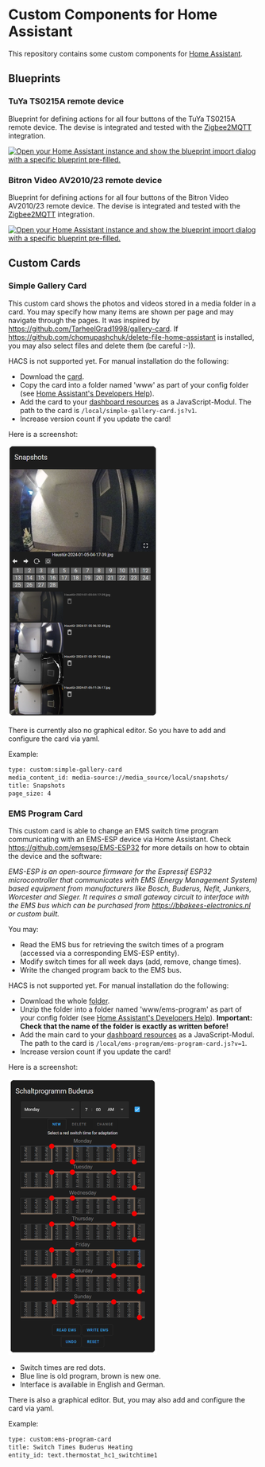 # Custom Components for Home Assistant

This repository contains some custom components for [Home Assistant](https://www.home-assistant.io/).

## Blueprints

### TuYa TS0215A remote device

Blueprint for defining actions for all four buttons of the TuYa TS0215A remote device.
The devise is integrated and tested with the [Zigbee2MQTT](https://www.zigbee2mqtt.io/) integration.

[![Open your Home Assistant instance and show the blueprint import dialog with a specific blueprint pre-filled.](https://my.home-assistant.io/badges/blueprint_import.svg)](https://my.home-assistant.io/redirect/blueprint_import/?blueprint_url=https%3A%2F%2Fraw.githubusercontent.com%2Fheidrich76%2Fhome_assistant_custom%2Fmain%2Fblueprints%2Fautomation%2Ftuya_ts0215a_remote.yaml)

### Bitron Video AV2010/23 remote device

Blueprint for defining actions for all four buttons of the Bitron Video AV2010/23 remote device.
The devise is integrated and tested with the [Zigbee2MQTT](https://www.zigbee2mqtt.io/) integration.

[![Open your Home Assistant instance and show the blueprint import dialog with a specific blueprint pre-filled.](https://my.home-assistant.io/badges/blueprint_import.svg)](https://my.home-assistant.io/redirect/blueprint_import/?blueprint_url=https%3A%2F%2Fraw.githubusercontent.com%2Fheidrich76%2Fhome_assistant_custom%2Fmain%2Fblueprints%2Fautomation%2Fbitron_av201023_remote.yaml)

## Custom Cards

### Simple Gallery Card

This custom card shows the photos and videos stored in a media folder in a card. You may specify how many items are shown per page and may navigate through the pages. It was inspired by https://github.com/TarheelGrad1998/gallery-card. If https://github.com/chomupashchuk/delete-file-home-assistant is installed, you may also select files and delete them (be careful :-)).

HACS is not supported yet. For manual installation do the following: 
- Download the [card](https://raw.githubusercontent.com/heidrich76/home_assistant_custom/main/www/simple-gallery-card.js).
- Copy the card into a folder named 'www' as part of your config folder (see [Home Assistant's Developers Help](https://developers.home-assistant.io/docs/frontend/custom-ui/custom-card/)).
- Add the card to your [dashboard resources](http://homeassistant.local:8123/config/lovelace/resources) as a JavaScript-Modul. The path to the card is `/local/simple-gallery-card.js?v1`.
- Increase version count if you update the card!

Here is a screenshot:

<img src="docs/Example-Gallery.png" width="300px"/>

There is currently also no graphical editor. So you have to add and configure the card via yaml.

Example:

```
type: custom:simple-gallery-card
media_content_id: media-source://media_source/local/snapshots/
title: Snapshots
page_size: 4
```

### EMS Program Card

This custom card is able to change an EMS switch time program communicating with an EMS-ESP device via Home Assistant. Check https://github.com/emsesp/EMS-ESP32 for more details on how to obtain the device and the software:

<cite>EMS-ESP is an open-source firmware for the Espressif ESP32 microcontroller that communicates with EMS (Energy Management System) based equipment from manufacturers like Bosch, Buderus, Nefit, Junkers, Worcester and Sieger. It requires a small gateway circuit to interface with the EMS bus which can be purchased from https://bbqkees-electronics.nl or custom built.</cite>

You may:
- Read the EMS bus for retrieving the switch times of a program (accessed via a corresponding EMS-ESP entity).
- Modify switch times for all week days (add, remove, change times).
- Write the changed program back to the EMS bus.

HACS is not supported yet. For manual installation do the following: 
- Download the whole [folder](https://download-directory.github.io/?url=https%3A%2F%2Fgithub.com%2Fheidrich76%2Fhome_assistant_custom%2Ftree%2Fmain%2Fwww%2Fems-program).
- Unzip the folder into a folder named 'www/ems-program' as part of your config folder (see [Home Assistant's Developers Help](https://developers.home-assistant.io/docs/frontend/custom-ui/custom-card/)). **Important: Check that the name of the folder is exactly as written before!** 
- Add the main card to your [dashboard resources](http://homeassistant.local:8123/config/lovelace/resources) as a JavaScript-Modul. The path to the card is `/local/ems-program/ems-program-card.js?v=1`.
- Increase version count if you update the card!


Here is a screenshot:

<img src="docs/Example-EMS-Program.png" width="300px"/>

- Switch times are red dots.
- Blue line is old program, brown is new one.
- Interface is available in English and German.

There is also a graphical editor. But, you may also add and configure the card via yaml.

Example:

```
type: custom:ems-program-card
title: Switch Times Buderus Heating
entity_id: text.thermostat_hc1_switchtime1
```